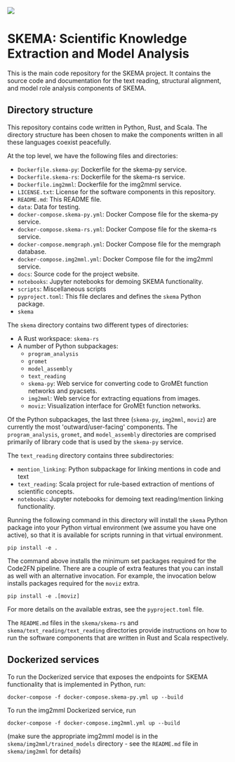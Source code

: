 ![](http://ci.kraken.sista.arizona.edu/api/badges/ml4ai/skema/status.svg)

# SKEMA: Scientific Knowledge Extraction and Model Analysis

This is the main code repository for the SKEMA project. It contains the source
code and documentation for the text reading, structural alignment, and model
role analysis components of SKEMA.

## Directory structure

This repository contains code written in Python, Rust, and Scala. The directory
structure has been chosen to make the components written in all these languages
coexist peacefully.

At the top level, we have the following files and directories:

- `Dockerfile.skema-py`: Dockerfile for the skema-py service.
- `Dockerfile.skema-rs`: Dockerfile for the skema-rs service.
- `Dockerfile.img2mml`: Dockerfile for the img2mml service.
- `LICENSE.txt`: License for the software components in this repository.
- `README.md`: This README file.
- `data`: Data for testing.
- `docker-compose.skema-py.yml`: Docker Compose file for the skema-py service.
- `docker-compose.skema-rs.yml`: Docker Compose file for the skema-rs service.
- `docker-compose.memgraph.yml`: Docker Compose file for the memgraph database.
- `docker-compose.img2mml.yml`: Docker Compose file for the img2mml service.
- `docs`: Source code for the project website.
- `notebooks`: Jupyter notebooks for demoing SKEMA functionality.
- `scripts`: Miscellaneous scripts
- `pyproject.toml`: This file declares and defines the `skema` Python package.
- `skema`

The `skema` directory contains two different types of directories:
- A Rust workspace: `skema-rs`
- A number of Python subpackages:
    - `program_analysis`
    - `gromet`
    - `model_assembly`
    - `text_reading`
    - `skema-py`: Web service for converting code to GroMEt function networks and pyacsets.
    - `img2mml`: Web service for extracting equations from images.
    - `moviz`: Visualization interface for GroMEt function networks.

Of the Python subpackages, the last three (`skema-py`, `img2mml`, `moviz`) are
currently the most 'outward/user-facing' components. The `program_analysis`,
`gromet`, and `model_assembly` directories are comprised primarily of library
code that is used by the `skema-py` service.

The `text_reading` directory contains three subdirectories:
- `mention_linking`: Python subpackage for linking mentions in code and text
- `text_reading`: Scala project for rule-based extraction of mentions of scientific concepts.
- `notebooks`: Jupyter notebooks for demoing text reading/mention linking functionality.

Running the following command in this directory will install the `skema` Python
package into your Python virtual environment (we assume you have one active),
so that it is available for scripts running in that virtual environment.

```
pip install -e .
```

The command above installs the minimum set packages required for the Code2FN
pipeline. There are a couple of extra features that you can install as well
with an alternative invocation. For example, the invocation below installs
packages required for the `moviz` extra.


```
pip install -e .[moviz]
```

For more details on the available extras, see the `pyproject.toml` file.

The `README.md` files in the `skema/skema-rs` and
`skema/text_reading/text_reading` directories provide instructions on how to
run the software components that are written in Rust and Scala respectively.

## Dockerized services

To run the Dockerized service that exposes the endpoints for SKEMA
functionality that is implemented in Python, run:

```
docker-compose -f docker-compose.skema-py.yml up --build
```

To run the img2mml Dockerized service, run

```
docker-compose -f docker-compose.img2mml.yml up --build
```

(make sure the appropriate img2mml model is in the
`skema/img2mml/trained_models` directory - see the `README.md` file in
`skema/img2mml` for details)
